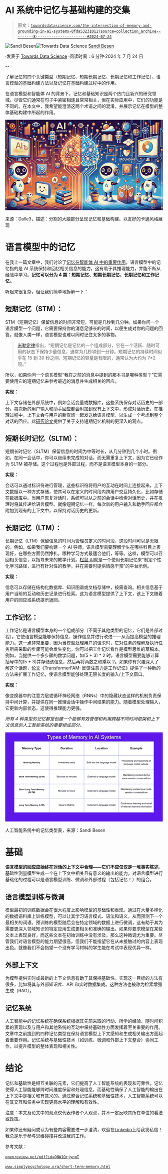 # AI 系统中记忆与基础构建的交集

> 原文：[`towardsdatascience.com/the-intersection-of-memory-and-grounding-in-ai-systems-0fda53231011?source=collection_archive---------8-----------------------#2024-07-24`](https://towardsdatascience.com/the-intersection-of-memory-and-grounding-in-ai-systems-0fda53231011?source=collection_archive---------8-----------------------#2024-07-24)

[](https://medium.com/@sandibesen?source=post_page---byline--0fda53231011--------------------------------)![Sandi Besen](https://medium.com/@sandibesen?source=post_page---byline--0fda53231011--------------------------------)[](https://towardsdatascience.com/?source=post_page---byline--0fda53231011--------------------------------)![Towards Data Science](https://towardsdatascience.com/?source=post_page---byline--0fda53231011--------------------------------) [Sandi Besen](https://medium.com/@sandibesen?source=post_page---byline--0fda53231011--------------------------------)

·发表于 [Towards Data Science](https://towardsdatascience.com/?source=post_page---byline--0fda53231011--------------------------------) ·阅读时间：6 分钟·2024 年 7 月 24 日

--

了解记忆的四个关键类型（短期记忆、短期长期记忆、长期记忆和工作记忆）、语言模型的基础构建方法以及记忆在基础构建过程中的作用。

在语言模型和智能体 AI 的背景下，记忆和基础知识是两个热门且新兴的研究领域。尽管它们通常在句子中紧密相连且常常相关，但在实际应用中，它们的功能是不同的。在本文中，我希望能澄清这两个术语之间的混淆，并展示记忆在模型的整体基础构建中所起的作用。

![](img/0e36dde5c62d9f8a01a89f42a1c0ca99.png)

来源：Dalle3，描述：分割的大脑部分呈现记忆和基础构建，以友好的卡通风格展现

# **语言模型中的记忆**

在我上一篇文章中，我们讨论了[记忆在智能体 AI 中的重要作用](https://medium.com/towards-data-science/the-important-role-of-memory-in-agentic-ai-896b22542b3e)。语言模型中的记忆指的是 AI 系统保持和回忆相关信息的能力，这有助于其推理能力，并能不断从经验中学习。**记忆可以分为 4 类：短期记忆、短期长期记忆、长期记忆和工作记忆。**

听起来很复杂，但让我们简单地拆解一下：

## **短期记忆（STM）：**

STM（短期记忆）保留信息的时间非常短，可能是几秒到几分钟。如果你问一个语言模型一个问题，它需要保持你的消息足够长的时间，以便生成对你的问题的回答。就像人类一样，语言模型也难以同时记住太多的事物。

> [米勒定律](https://www.simplypsychology.org/short-term-memory.html)指出，“短期记忆是记忆的一个组成部分，它在一个活跃、随时可用的状态下保持少量信息，通常为几秒钟到一分钟。短期记忆的持续时间似乎在 15 到 30 秒之间，短期记忆的容量是有限的，通常认为大约为 7±2 项。”

所以，如果你问一个语言模型“我在之前的消息中提到的那本书是哪种类型？”它需要使用它的短期记忆来参考最近的消息并生成相关的回应。

**实现：**

上下文存储在外部系统中，例如会话变量或数据库，这些系统保存对话历史的一部分。每次新的用户输入和助手回应都会附加到现有上下文中，形成对话历史。在推理过程中，上下文会与用户的新查询一起发送给语言模型，以生成一个考虑到整个对话的回应。此[研究论文](https://openreview.net/pdf?id=QNW1OrjynpT)提供了关于支持短期记忆机制的更深入的观点。

## **短期长时记忆（SLTM）：**

短期长时记忆（SLTM）保留信息的时间为中等时长，从几分钟到几个小时。例如，在同一会话中，你可以继续未完成的对话，而无需重复上下文，因为它已经作为 SLTM 被存储。这个过程也是外部过程，而不是语言模型本身的一部分。

**实现：**

会话可以通过标识符进行管理，这些标识符将用户的互动在时间上连接起来。上下文数据以一种方式存储，使其可以在定义的时间段内跨用户交互持久化，比如存储在数据库中。当用户恢复对话时，系统可以从之前的会话中检索对话历史，并在推理时将其传递给语言模型。就像短期记忆一样，每次新的用户输入和助手回应都会附加到现有的上下文中，以保持对话历史的更新。

## **长期记忆（LTM）：**

长期记忆（LTM）保留信息的时间为管理员定义的时间段，这段时间可以是无限的。例如，如果我们要构建一个 AI 导师，语言模型需要理解学生在哪些科目上表现好，在哪些方面仍然挣扎，哪种学习方式最适合他们，等等。这样，模型可以召回相关信息，以指导未来的教学计划。[松鼠 AI](https://squirrelai.com/#/products/technology)就是一个使用长期记忆来“制定个性化学习路径，进行有针对性的教学，并在需要时提供情感干预”的平台示例。

**实现：**

信息可以存储在结构化数据库、知识图谱或文档存储中，按需查询。相关信息基于用户当前的互动和历史记录进行检索。这为语言模型提供了上下文，该上下文随着用户的回应或系统提示返回。

## **工作记忆：**

工作记忆是语言模型本身的一个组成部分（不同于其他类型的记忆，它们是外部过程）。它使语言模型能够保持信息、操作信息并进行改进——从而提高模型的推理能力。这一点非常重要，因为当模型处理用户的请求时，它对任务的理解及执行任务所需采取的步骤可能会发生变化。你可以把工作记忆看作是模型思维的草稿本。例如，当提供一个多步骤的数学问题，如(5 + 3) * 2 时，语言模型需要能够计算括号中的(5 + 3)并存储该信息，然后再将两数之和乘以 2。如果你有兴趣深入了解这个话题，[论文](https://arxiv.org/abs/2404.09173)《TransformerFAM: 反馈注意力是工作记忆》提供了一种新的方法来扩展工作记忆，使语言模型能够处理无限长度的输入/上下文窗口。

**实现：**

像变换器中的注意力层或循环神经网络（RNNs）中的隐藏状态这样的机制负责保持中间计算，并提供在同一推理会话中操作中间结果的能力。随着模型处理输入，它更新内部状态，这使得推理能力更强。

*所有 4 种类型的记忆都是创建一个能够有效管理和利用跨越不同时间框架和上下文信息的人工智能系统的重要组成部分。*

![](img/d7e13a9ce7878b0823aa6f457e6eeb6e.png)

人工智能系统中的记忆类型表，来源：Sandi Besen

# 基础

**语言模型的回应应始终在对话的上下文中合理——它们不应仅仅是一堆事实陈述**。基础性测量模型生成一个在上下文中相关且有意义的输出的能力。对语言模型进行基础化的过程可以是语言模型训练、微调和外部过程（包括记忆！）的组合。

## **语言模型训练与微调**

模型最初的训练数据会在很大程度上影响模型的基础性和表现。通过在大量多样化的数据语料库上训练模型，可以让其学习语言模式、语法和语义，从而预测下一个最相关的词语。预训练的模型随后会在特定领域的数据上进行微调，这有助于其为需要更深入领域知识的特定应用生成更相关和准确的输出。如果你要求模型在某些文本上表现良好，而这些文本在初始训练中没有涉及，那么这种微调尤为重要。尽管我们对语言模型的能力期望很高，但我们不能指望它在从未接触过的内容上表现出色。就像我们不会指望一个没有学习材料的学生能在考试中表现优异一样。

## **外部上下文**

为模型提供实时或最新的上下文信息有助于其保持基础性。实现这一目标的方法有很多，比如将其与外部知识库、API 和实时数据集成。这种方法也被称为检索增强生成（RAG）。

## **记忆系统**

人工智能中的记忆系统在确保系统根据其先前采取的行动、所学的经验、随时间积累的表现以及与用户和其他系统的互动中保持基础性方面发挥着至关重要的作用。文章中之前提到的四种记忆类型在保持语言模型上下文感知和生成相关输出方面起着重要作用。记忆系统与基础性技术（如训练、微调和外部上下文整合）协同工作，以提升模型的整体表现和相关性。

# **结论**

记忆和基础性是相互关联的元素，它们提高了人工智能系统的表现和可靠性。记忆使得人工智能能够跨时间维度保留和处理信息，而基础性确保了人工智能的输出在上下文中是相关和有意义的。通过整合记忆系统和基础性技术，人工智能系统可以在其交互和任务中实现更高水平的理解和有效性。

注意：本文及论文中的观点仅代表作者个人观点，并不一定反映其所在单位的看法或政策。

如果你还有疑问或认为有些内容需要进一步澄清，欢迎在[Linkedin](https://www.linkedin.com/in/sandibesen/)上给我发私信！我总是乐于参与思维碰撞并改进我的工作。

参考文献：

[`openreview.net/pdf?id=QNW1OrjynpT`](https://openreview.net/pdf?id=QNW1OrjynpT)

[`www.simplypsychology.org/short-term-memory.html`](https://www.simplypsychology.org/short-term-memory.html)
